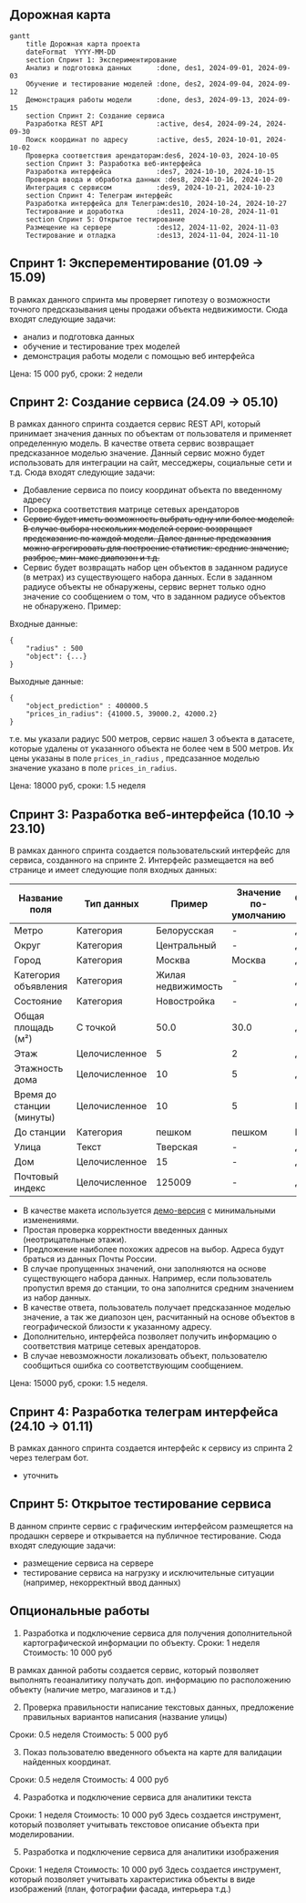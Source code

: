 ## Дорожная карта

```mermaid
gantt
    title Дорожная карта проекта
    dateFormat  YYYY-MM-DD
    section Спринт 1: Экспериментирование
    Анализ и подготовка данных      :done, des1, 2024-09-01, 2024-09-03
    Обучение и тестирование моделей :done, des2, 2024-09-04, 2024-09-12
    Демонстрация работы модели      :done, des3, 2024-09-13, 2024-09-15
    section Спринт 2: Создание сервиса
    Разработка REST API             :active, des4, 2024-09-24, 2024-09-30
    Поиск координат по адресу       :active, des5, 2024-10-01, 2024-10-02
    Проверка соответствия арендаторам:des6, 2024-10-03, 2024-10-05
    section Спринт 3: Разработка веб-интерфейса
    Разработка интерфейса           :des7, 2024-10-10, 2024-10-15
    Проверка ввода и обработка данных :des8, 2024-10-16, 2024-10-20
    Интеграция с сервисом           :des9, 2024-10-21, 2024-10-23
    section Спринт 4: Телеграм интерфейс
    Разработка интерфейса для Телеграм:des10, 2024-10-24, 2024-10-27
    Тестирование и доработка        :des11, 2024-10-28, 2024-11-01
    section Спринт 5: Открытое тестирование
    Размещение на сервере           :des12, 2024-11-02, 2024-11-03
    Тестирование и отладка          :des13, 2024-11-04, 2024-11-10

```

## Спринт 1: Эксперементирование (01.09 -> 15.09)

В рамках данного спринта мы проверяет гипотезу о возможности точного предсказывания цены продажи объекта недвижимости. Сюда входят следующие задачи:

- анализ и подготовка данных
- обучение и тестирование трех моделей
- демонстрация работы модели с помощью веб интерфейса

Цена: 15 000 руб, сроки: 2 недели

## Спринт 2: Создание сервиса (24.09 -> 05.10)

В рамках данного спринта создается сервис REST API, который принимает значения данных по объектам от пользователя и применяет определенную модель.
В качестве ответа сервис возвращает предсказанное моделью значение. Данный сервис можно будет использовать для интеграции на сайт, месседжеры, социальные сети и т.д. Сюда входят следующие задачи:

- Добавление сервиса по поису координат объекта по введенному адресу
- Проверка соответствия матрице сетевых арендаторов
- ~~Сервис будет иметь возможность выбрать одну или более моделей. В случае выбора нескольких моделей сервис возвращает предсказание по каждой модели. Далее данные предсказания можно агрегировать для построение статистик: средние значение, разброс, мин-макс диапозон и т.д.~~
- Сервис будет возвращать набор цен объектов в заданном радиусе (в метрах) из существующего набора данных. Если в заданном радиусе объекты не обнаружены, сервис вернет только одно значение со сообщением о том, что в заданном радиусе объектов не обнаружено. Пример:


Входные данные:
```
{
    "radius" : 500
    "object": {...}
}
```

Выходные данные:
```
{
    "object_prediction" : 400000.5
    "prices_in_radius": {41000.5, 39000.2, 42000.2}
}
```

т.е. мы указали радиус 500 метров, сервис нашел 3 объекта в датасете, которые удалены от указанного объекта не более чем в 500 метров. Их цены указаны в поле `prices_in_radius` , предсазанное моделью значение указано в поле `prices_in_radius`.

Цена: 18000 руб, сроки: 1.5 неделя


## Спринт 3: Разработка веб-интерфейса (10.10 -> 23.10)


В рамках данного спринта создается пользовательский интерфейс для сервиса, созданного на спринте 2. Интерфейс размещается на веб странице и имеет следующие поля входных данных:

| Название поля                | Тип данных        | Пример                    | Значение по-умолчанию          | Обязательное поле  |
|------------------------------|-------------------|---------------------------|--------------------------------|--------------------|
| Метро                        | Категория         | Белорусская               | -                              | Да                 |
| Округ                        | Категория         | Центральный               | -                              | Да                 |
| Город                        | Категория         | Москва                    | Москва                         | Да                 |
| Категория объявления         | Категория         | Жилая недвижимость        | -                              | Да                 |
| Состояние                    | Категория         | Новостройка               | -                              | Да                 |
| Общая площадь (м²)           | С точкой          | 50.0                      | 30.0                           | Да                 |
| Этаж                         | Целочисленное     | 5                         | 2                              | Да                 |
| Этажность дома               | Целочисленное     | 10                        | 5                              | Да                 |
| Время до станции (минуты)    | Целочисленное     | 10                        | 5                              | Нет                |
| До станции                   | Категория         | пешком                    | пешком                         | Нет                |
| Улица                        | Текст             | Тверская                  | -                              | Да                 |
| Дом                          | Целочисленное     | 15                        | -                              | Да                 |
| Почтовый индекс              | Целочисленное     | 125009                    | -                              | Да                |

- В качестве макета используется [демо-версия](https://github.com/worker-one/real_estate_modeling/blob/main/maket.png) с минимальными изменениями.
- Простая проверка корректности введенных данных (неотрицательные этажи).
- Предложение наиболее похожих адресов на выбор. Адреса будут браться из данных Почты России.
- В случае пропущенных значений, они заполняются на основе существующего набора данных. Например, если пользователь пропустил время до станции, то она заполнится средним значением из набор данных.
- В качестве ответа, пользователь получает предсказанное моделью значение, а так же диапозон цен, расчитанный на основе объектов в географической близости к указанному адресу.
- Дополнительно, интерфейса позволяет получить информацию о соответствия матрице сетевых арендаторов.
- В случае невозможности локализовать объект, пользователю сообщиться ошибка со соответствующим сообщением.

Цена: 15000 руб, сроки: 1.5 неделя.

## Спринт 4: Разработка телеграм интерфейса (24.10 -> 01.11)

В рамках данного спринта создается интерфейс к сервису из спринта 2 через телеграм бот.

- уточнить

## Спринт 5: Открытое тестирование сервиса

В данном спринте сервис с графическим интерфейсом размещяется на продашкн сервере и открывается на публичное тестирование. Сюда входят следующие задачи:

- размещение сервиса на сервере
- тестирование сервиса на нагрузку и исключительные ситуации (например, некорректный ввод данных)

## Опциональные работы

1. Разработка и подключение сервиса для получения дополнительной картографической информации по объекту.
Сроки: 1 неделя
Стоимость: 10 000 руб

В рамках данной работы создается сервис, который позволяет выполнять геоаналитику получать доп. информацию по расположению объекту (наличие метро, магазинов и т.д.)

2. Проверка правильности написание текстовых данных, предложение правильных вариантов написания (название улицы)

Сроки: 0.5 неделя
Стоимость: 5 000 руб

3. Показ пользователю введенного объекта на карте для валидации найденных координат.

Сроки: 0.5 неделя
Стоимость: 4 000 руб

4. Разработка и подключение сервиса для аналитики текста

Сроки: 1 неделя
Стоимость: 10 000 руб
Здесь создается инструмент, который позволяет учитывать текстовое описание объекта при моделировании.

5. Разработка и подключение сервиса для аналитики изображения

Сроки: 1 неделя
Стоимость: 10 000 руб
Здесь создается инструмент, который позволяет учитывать характеристика объекты в виде изображений (план, фотографии фасада, интерьера т.д.)
